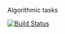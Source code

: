 Algorithmic tasks

[![Build Status](https://travis-ci.org/bochenekmartin/algorithmic-tasks.svg?branch=master)](https://travis-ci.org/bochenekmartin/algorithmic-tasks)
